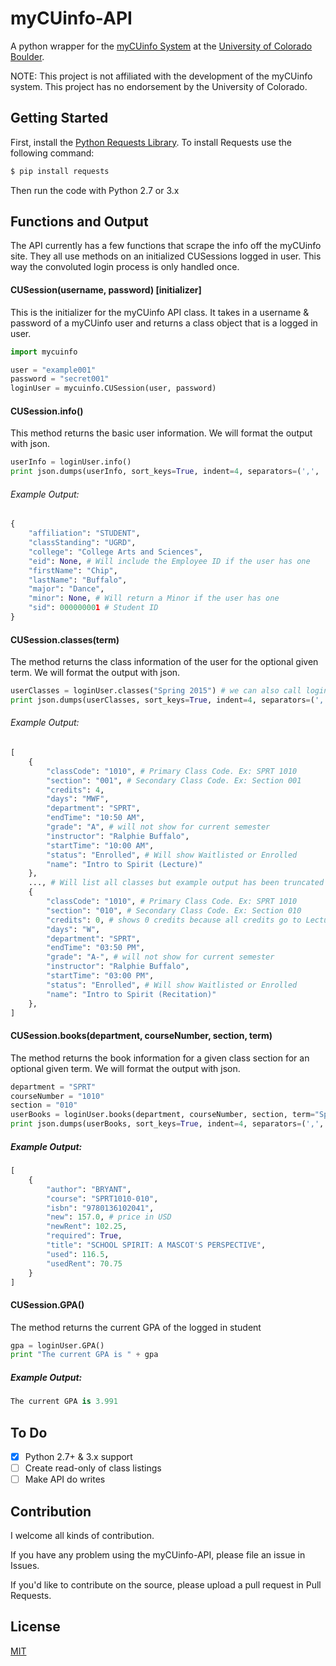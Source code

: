 # myCUinfo-API

A python wrapper for the [myCUinfo System](http://mycuinfo.colorado.edu) at the [University of Colorado Boulder](http://colorado.edu).

NOTE: This project is not affiliated with the development of the myCUinfo system. This project has no endorsement by the University of Colorado.

## Getting Started

First, install the [Python Requests Library](http://docs.python-requests.org/en/latest/). To install Requests use the following command:

```bash
$ pip install requests
```

Then run the code with Python 2.7 or 3.x

## Functions and Output

The API currently has a few functions that scrape the info off the myCUinfo site. They all use methods on an initialized CUSessions logged in user. This way the convoluted login process is only handled once.

#### CUSession(username, password) [initializer]

This is the initializer for the myCUinfo API class. It takes in a username & password of a myCUinfo user and returns a class object that is a logged in user.

```python
import mycuinfo

user = "example001"
password = "secret001"
loginUser = mycuinfo.CUSession(user, password)
```

#### CUSession.info()

This method returns the basic user information. We will format the output with json.

```python
userInfo = loginUser.info()
print json.dumps(userInfo, sort_keys=True, indent=4, separators=(',', ':'))
```

###### Example Output:

```python
{
    "affiliation": "STUDENT",
    "classStanding": "UGRD",
    "college": "College Arts and Sciences",
    "eid": None, # Will include the Employee ID if the user has one
    "firstName": "Chip",
    "lastName": "Buffalo",
    "major": "Dance",
    "minor": None, # Will return a Minor if the user has one
    "sid": 000000001 # Student ID
}
```

#### CUSession.classes(term)

The method returns the class information of the user for the optional given term. We will format the output with json.

```python
userClasses = loginUser.classes("Spring 2015") # we can also call loginUser.classes() and it will default to the current semester
print json.dumps(userClasses, sort_keys=True, indent=4, separators=(',', ':'))
```

###### Example Output:

```python
[
    {
        "classCode": "1010", # Primary Class Code. Ex: SPRT 1010
        "section": "001", # Secondary Class Code. Ex: Section 001
        "credits": 4,
        "days": "MWF",
        "department": "SPRT",
        "endTime": "10:50 AM",
        "grade": "A", # will not show for current semester
        "instructor": "Ralphie Buffalo",
        "startTime": "10:00 AM",
        "status": "Enrolled", # Will show Waitlisted or Enrolled
        "name": "Intro to Spirit (Lecture)"
    },
    ..., # Will list all classes but example output has been truncated to two classes
    {
        "classCode": "1010", # Primary Class Code. Ex: SPRT 1010
        "section": "010", # Secondary Class Code. Ex: Section 010
        "credits": 0, # shows 0 credits because all credits go to Lecture class
        "days": "W",
        "department": "SPRT",
        "endTime": "03:50 PM",
        "grade": "A-", # will not show for current semester
        "instructor": "Ralphie Buffalo",
        "startTime": "03:00 PM",
        "status": "Enrolled", # Will show Waitlisted or Enrolled
        "name": "Intro to Spirit (Recitation)"
    },
]
```

#### CUSession.books(department, courseNumber, section, term)

The method returns the book information for a given class section for an optional given term. We will format the output with json.

```python
department = "SPRT"
courseNumber = "1010"
section = "010"
userBooks = loginUser.books(department, courseNumber, section, term="Spring2015") # term is optional, will default to current semester.
print json.dumps(userBooks, sort_keys=True, indent=4, separators=(',', ':'))
```

##### Example Output:

```python
[
    {
        "author": "BRYANT",
        "course": "SPRT1010-010",
        "isbn": "9780136102041",
        "new": 157.0, # price in USD
        "newRent": 102.25,
        "required": True,
        "title": "SCHOOL SPIRIT: A MASCOT'S PERSPECTIVE",
        "used": 116.5,
        "usedRent": 70.75
    }
]
```

#### CUSession.GPA()

The method returns the current GPA of the logged in student

```python
gpa = loginUser.GPA()
print "The current GPA is " + gpa
```

##### Example Output:

```python
The current GPA is 3.991
```

## To Do

- [x] Python 2.7+ & 3.x support
- [ ] Create read-only of class listings
- [ ] Make API do writes

## Contribution

I welcome all kinds of contribution.

If you have any problem using the myCUinfo-API, please file an issue in Issues.

If you'd like to contribute on the source, please upload a pull request in Pull Requests.

## License

[MIT](LICENSE)
